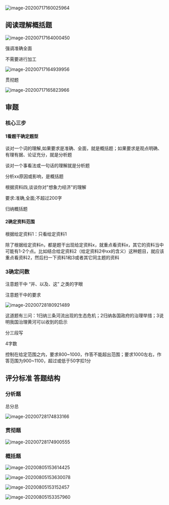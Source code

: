 ![image-20200717160025964](../static/images/image-20200717160025964.png)





## 阅读理解概括题

![image-20200717164000450](../static/images/image-20200717164000450.png)

强调准确全面

不需要进行加工 



![image-20200717164939956](../static/images/image-20200717164939956.png)





贯彻题



![image-20200717165823966](../static/images/image-20200717165823966.png)





## 审题

### 核心三步

#### 1看题干确定题型

谈对一个词的理解,如果要求是准确、全面，就是概括题；如果要求是观点明确、有理有据、论证充分，就是分析题

谈对一个事看法或一句话的理解就是分析题

分析xx原因或影响，是概括题



根据资料四,谈谈你对"想象力经济"的理解

要求:准确,全面;不超过200字

归纳概括题

#### 2确定资料范围

根据给定资料1：只看给定资料1

除了根据给定资料n，都是题干出现给定资料x，就重点看资料x，其它的资料当中可能有1-2个点。比如结合给定资料2（给定资料2中xx的含义）这种题目，就应该重点看资料2，然后扫一下资料1和3或者其它同主题的资料



### 3确定问数

注意题干中 “并、以及、这” 之类的字眼

注意题干中的要求





![image-20200728180921489](../static/images/image-20200728180921489.png)

这道题有三问：1归纳三条河流出现的生态危机；2归纳各国政府的治理举措；3说明我国治理黄河可以收到的启示

分三段写



4字数

控制在给定范围之内，要求800~1000，作答不能超出范围；要求1000左右，作答范围为900~1100，超过或低于50字扣1分



## 评分标准 答题结构

### 分析题

总分总

![image-20200728174833166](../static/images/image-20200728174833166.png)





### 贯彻题

![image-20200728174900555](../static/images/image-20200728174900555.png)









### 概括题

![image-20200805153614425](../static/images/image-20200805153614425.png)



![image-20200805153630078](../static/images/image-20200805153630078.png)







![image-20200805153152457](../static/images/image-20200805153152457.png)



![image-20200805153357960](../static/images/image-20200805153357960.png)



